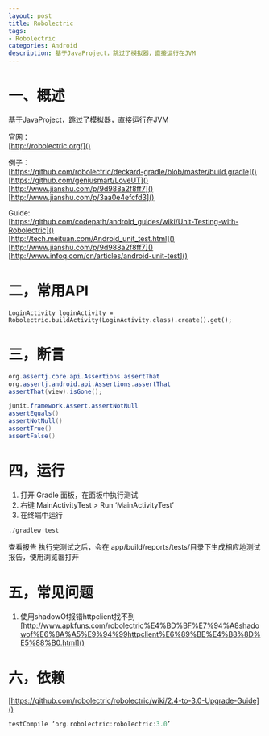 ```yaml
---
layout: post
title: Robolectric
tags:
- Robolectric
categories: Android
description: 基于JavaProject，跳过了模拟器，直接运行在JVM 
---
```


# 一、概述

基于JavaProject，跳过了模拟器，直接运行在JVM   

官网：   
[http://robolectric.org/]()   

例子：  
[https://github.com/robolectric/deckard-gradle/blob/master/build.gradle]()
[https://github.com/geniusmart/LoveUT]()  
[http://www.jianshu.com/p/9d988a2f8ff7]()  
[http://www.jianshu.com/p/3aa0e4efcfd3]()    

Guide:    
[https://github.com/codepath/android_guides/wiki/Unit-Testing-with-Robolectric]()     
[http://tech.meituan.com/Android_unit_test.html]()   
[http://www.jianshu.com/p/9d988a2f8ff7]()    
[http://www.infoq.com/cn/articles/android-unit-test]()

# 二，常用API

~~~ android
LoginActivity loginActivity = Robolectric.buildActivity(LoginActivity.class).create().get();
~~~

# 三，断言

~~~ java
org.assertj.core.api.Assertions.assertThat
org.assertj.android.api.Assertions.assertThat
assertThat(view).isGone();

junit.framework.Assert.assertNotNull
assertEquals()
assertNotNull()
assertTrue()
assertFalse()
~~~

# 四，运行

1. 打开 Gradle 面板，在面板中执行测试 
2. 右键 MainActivityTest > Run ‘MainActivityTest’
3. 在终端中运行   

~~~ java
./gradlew test
~~~

查看报告
执行完测试之后，会在 app/build/reports/tests/目录下生成相应地测试报告，使用浏览器打开

# 五，常见问题

1. 使用shadowOf报错httpclient找不到 
[http://www.apkfuns.com/robolectric%E4%BD%BF%E7%94%A8shadowof%E6%8A%A5%E9%94%99httpclient%E6%89%BE%E4%B8%8D%E5%88%B0.html]()

# 六，依赖

[https://github.com/robolectric/robolectric/wiki/2.4-to-3.0-Upgrade-Guide]()

~~~ gradle
testCompile ‘org.robolectric:robolectric:3.0’
~~~
